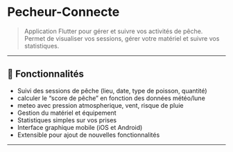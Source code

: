 # Pecheur-Connecte

> Application Flutter pour gérer et suivre vos activités de pêche.  
> Permet de visualiser vos sessions, gérer votre matériel et suivre vos statistiques.

---

## 🚀 Fonctionnalités

- Suivi des sessions de pêche (lieu, date, type de poisson, quantité)
- calculer le “score de pêche” en fonction des données météo/lune
- meteo avec pression atmospherique, vent, risque de pluie
- Gestion du matériel et équipement
- Statistiques simples sur vos prises
- Interface graphique mobile (iOS et Android)
- Extensible pour ajout de nouvelles fonctionnalités

---
